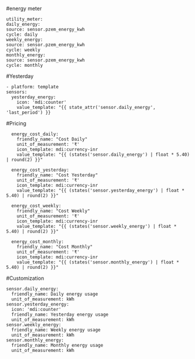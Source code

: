 #energy meter

    utility_meter:
    daily_energy:
    source: sensor.pzem_energy_kwh
    cycle: daily
    weekly_energy:
    source: sensor.pzem_energy_kwh
    cycle: weekly
    monthly_energy:
    source: sensor.pzem_energy_kwh
    cycle: monthly

#Yesterday

    - platform: template
    sensors:
      yesterday_energy:
        icon: 'mdi:counter'
        value_template: "{{ state_attr('sensor.daily_energy', 'last_period') }}

#Pricing

      energy_cost_daily:
        friendly_name: "Cost Daily"
        unit_of_measurement: '₹'
        icon_template: mdi:currency-inr
        value_template: "{{ (states('sensor.daily_energy') | float * 5.40) | round(2) }}"

      energy_cost_yesterday:
        friendly_name: "Cost Yesterday"
        unit_of_measurement: '₹'
        icon_template: mdi:currency-inr
        value_template: "{{ (states('sensor.yesterday_energy') | float * 5.40) | round(2) }}"

      energy_cost_weekly:
        friendly_name: "Cost Weekly"
        unit_of_measurement: '₹'
        icon_template: mdi:currency-inr
        value_template: "{{ (states('sensor.weekly_energy') | float * 5.40) | round(2) }}"

      energy_cost_monthly:
        friendly_name: "Cost Monthly"
        unit_of_measurement: '₹'
        icon_template: mdi:currency-inr
        value_template: "{{ (states('sensor.monthly_energy') | float * 5.40) | round(2) }}" 

#Customization        

    sensor.daily_energy:
      friendly_name: Daily energy usage
      unit_of_measurement: kWh
    sensor.yesterday_energy:
      icon: 'mdi:counter'
      friendly_name: Yesterday energy usage
      unit_of_measurement: kWh
    sensor.weekly_energy:
      friendly_name: Weekly energy usage
      unit_of_measurement: kWh
    sensor.monthly_energy:
      friendly_name: Monthly energy usage
      unit_of_measurement: kWh
